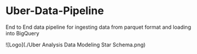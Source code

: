 # Uber-Data-Pipeline

End to End data pipeline for ingesting data from parquet format and loading into BigQuery

![Logo](./Uber Analysis Data Modeling Star Schema.png)
